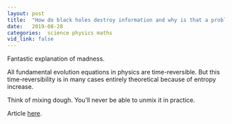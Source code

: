 ```yaml
---
layout: post
title:  "How do black holes destroy information and why is that a problem"
date:   2019-08-28
categories:  science physics maths
vid_link: false
---
```


Fantastic explanation of madness.

All fundamental evolution equations in physics are time-reversible. But this time-reversibility is in many cases entirely theoretical because of entropy increase. 

Think of mixing dough. You’ll never be able to unmix it in practice.

Article [here].

[here]:  //backreaction.blogspot.com/2019/08/how-do-black-holes-destroy-information.html